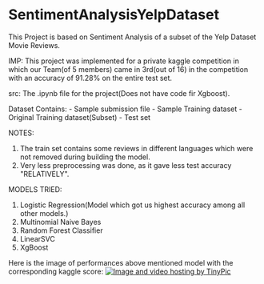 # SentimentAnalysisYelpDataset
This Project is based on Sentiment Analysis of a subset of the Yelp Dataset Movie Reviews.

IMP: This project was implemented for a private kaggle competition in which our Team(of 5 members) came in 3rd(out of 16) in the competition with an accuracy of 91.28% on the entire test set.

src:
   The .ipynb file for the project(Does not have code fir Xgboost).

Dataset Contains:
           - Sample submission file
           - Sample Training dataset 
           - Original Training dataset(Subset)
           - Test set
           
NOTES:
  1. The train set contains some reviews in different languages which were not removed during building the model.
  2. Very less preprocessing was done, as it gave less test accuracy "RELATIVELY".
  
MODELS TRIED:
  1. Logistic Regression(Model which got us highest accuracy among all other models.)
  2. Multinomial Naive Bayes
  3. Random Forest Classifier
  4. LinearSVC
  5. XgBoost

Here is the image of performances above mentioned model with the corresponding kaggle score:
<a href="http://tinypic.com?ref=wlr3vd" target="_blank"><img src="http://i63.tinypic.com/wlr3vd.jpg" border="0" alt="Image and video hosting by TinyPic"></a>
